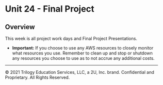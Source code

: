 # Unit 24 - Final Project


## Overview

This week is all project work days and Final Project Presentations.

* **Important:** If you choose to use any AWS resources to closely monitor what resources you use. Remember to clean up and stop or shutdown any resources you choose to use as to not accrue any additional costs.

- - -

© 2021 Trilogy Education Services, LLC, a 2U, Inc. brand. Confidential and Proprietary. All Rights Reserved.

